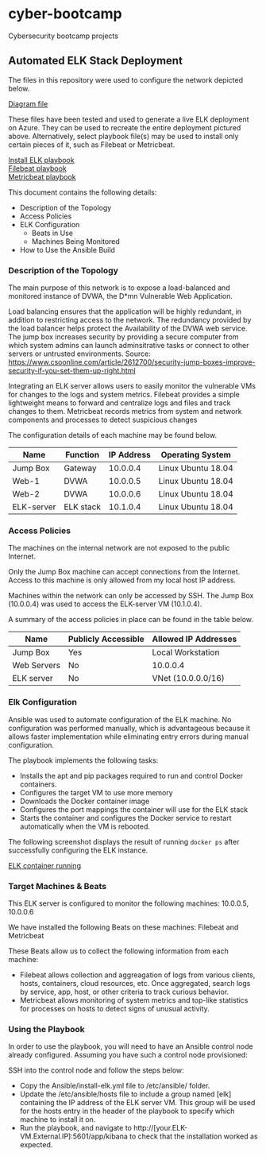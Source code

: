 # cyber-bootcamp
Cybersecurity bootcamp projects
## Automated ELK Stack Deployment

The files in this repository were used to configure the network depicted below.

 [Diagram file](https://github.com/mbwaddell/cyber-bootcamp/blob/main/Diagrams/Virtual%20Network%20%2B%20ELK-server_BW.drawio.png)

These files have been tested and used to generate a live ELK deployment on Azure. They can be used to recreate the entire deployment pictured above. Alternatively, select playbook file(s) may be used to install only certain pieces of it, such as Filebeat or Metricbeat.

[Install ELK playbook](https://github.com/mbwaddell/cyber-bootcamp/blob/main/Ansible/install-elk.yml)  
[Filebeat playbook](https://github.com/mbwaddell/cyber-bootcamp/blob/main/Ansible/filebeat-playbook.yml)  
[Metricbeat playbook](https://github.com/mbwaddell/cyber-bootcamp/blob/main/Ansible/metricbeat-playbook.yml)  

This document contains the following details:
- Description of the Topology
- Access Policies
- ELK Configuration
  - Beats in Use
  - Machines Being Monitored
- How to Use the Ansible Build


### Description of the Topology

The main purpose of this network is to expose a load-balanced and monitored instance of DVWA, the D*mn Vulnerable Web Application.

Load balancing ensures that the application will be highly redundant, in addition to restricting access to the network.
The redundancy provided by the load balancer helps protect the Availability of the DVWA web service. The jump box increases security by providing a secure computer from which system admins can launch adminsitrative tasks or connect to other servers or untrusted environments.
    Source: https://www.csoonline.com/article/2612700/security-jump-boxes-improve-security-if-you-set-them-up-right.html

Integrating an ELK server allows users to easily monitor the vulnerable VMs for changes to the logs and system metrics.
Filebeat provides a simple lightweight means to forward and centralize logs and files and track changes to them.
Metricbeat records metrics from system and network components and processes to detect suspicious changes

The configuration details of each machine may be found below.

| Name       | Function  | IP Address | Operating System   |
|------------|-----------|------------|--------------------|
| Jump Box   | Gateway   | 10.0.0.4   | Linux Ubuntu 18.04 |
| Web-1      | DVWA      | 10.0.0.5   | Linux Ubuntu 18.04 |
| Web-2      | DVWA      | 10.0.0.6   | Linux Ubuntu 18.04 |
| ELK-server | ELK stack | 10.1.0.4   | Linux Ubuntu 18.04 |

### Access Policies

The machines on the internal network are not exposed to the public Internet. 

Only the Jump Box machine can accept connections from the Internet. Access to this machine is only allowed from my local host IP address.

Machines within the network can only be accessed by SSH.
The Jump Box (10.0.0.4) was used to access the ELK-server VM (10.1.0.4).

A summary of the access policies in place can be found in the table below.

| Name        | Publicly Accessible | Allowed IP Addresses |
|-------------|---------------------|----------------------|
| Jump Box    | Yes                 | Local Workstation    |
| Web Servers | No                  | 10.0.0.4             |
| ELK server  | No                  | VNet (10.0.0.0/16)   |

### Elk Configuration

Ansible was used to automate configuration of the ELK machine. No configuration was performed manually, which is advantageous because it allows faster implementation while eliminating entry errors during manual configuration.

The playbook implements the following tasks:
- Installs the apt and pip packages required to run and control Docker containers.
- Configures the target VM to use more memory
- Downloads the Docker container image
- Configures the port mappings the container will use for the ELK stack
- Starts the container and configures the Docker service to restart automatically when the VM is rebooted.

The following screenshot displays the result of running `docker ps` after successfully configuring the ELK instance.

[ELK container running](https://github.com/mbwaddell/cyber-bootcamp/blob/main/Images/ELK%20container%20running.png)

### Target Machines & Beats
This ELK server is configured to monitor the following machines:
10.0.0.5, 10.0.0.6

We have installed the following Beats on these machines:
Filebeat and Metricbeat

These Beats allow us to collect the following information from each machine:
- Filebeat allows collection and aggreagation of logs from various clients, hosts, containers, cloud resources, etc.  Once aggregated, search   logs by service, app, host, or other criteria to track curious behavior.
- Metricbeat allows monitoring of system metrics and top-like statistics for processes on hosts to detect signs of unusual activity.

### Using the Playbook
In order to use the playbook, you will need to have an Ansible control node already configured. Assuming you have such a control node provisioned: 

SSH into the control node and follow the steps below:
- Copy the Ansible/install-elk.yml file to /etc/ansible/ folder.
- Update the /etc/ansible/hosts file to include a group named [elk] containing the IP address of the ELK server VM. This group will be used for the hosts entry in the header of the playbook to specify which machine to install it on.
- Run the playbook, and navigate to http://[your.ELK-VM.External.IP]:5601/app/kibana to check that the installation worked as expected.
